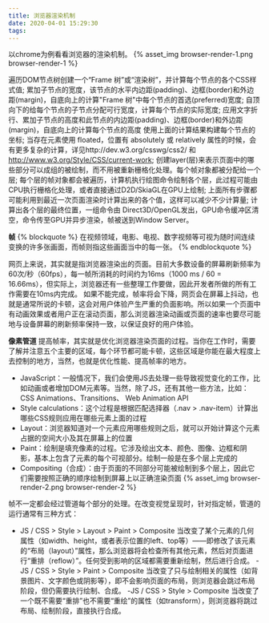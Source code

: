 ```yaml
---
title: 浏览器渲染机制
date: 2020-04-01 15:29:30
tags:
---
```

以chrome为例看看浏览器的渲染机制。
{% asset_img browser-render-1.png browser-render-1 %}

遍历DOM节点树创建一个“Frame 树”或“渲染树”，并计算每个节点的各个CSS样式值;
累加子节点的宽度，该节点的水平内边距(padding)、边框(border)和外边距(margin)，自底向上的计算"Frame 树"中每个节点的首选(preferred)宽度;
自顶向下的给每个节点的子节点分配可行宽度，计算每个节点的实际宽度;
应用文字折行、累加子节点的高度和此节点的内边距(padding)、边框(border)和外边距(margin)，自底向上的计算每个节点的高度
使用上面的计算结果构建每个节点的坐标;<!-- more -->
当存在元素使用 floated，位置有 absolutely 或 relatively 属性的时候，会有更多复杂的计算，详见http://dev.w3.org/csswg/css2/ 和 http://www.w3.org/Style/CSS/current-work;
创建layer(层)来表示页面中的哪些部分可以成组的被绘制，而不用被重新栅格化处理。每个帧对象都被分配给一个层;
每个层的帧对象都会被遍历，计算机执行绘图命令绘制各个层，此过程可能由CPU执行栅格化处理，或者直接通过D2D/SkiaGL在GPU上绘制;
上面所有步骤都可能利用到最近一次页面渲染时计算出来的各个值，这样可以减少不少计算量;
计算出各个层的最终位置，一组命令由 Direct3D/OpenGL发出，GPU命令缓冲区清空，命令传至GPU并异步渲染，帧被送到Window Server。


**帧**
{% blockquote  %}
在视频领域，电影、电视、数字视频等可视为随时间连续变换的许多张画面，而帧则指这些画面当中的每一张。
{% endblockquote %}

网页上来说，其实就是指浏览器渲染出的页面。目前大多数设备的屏幕刷新频率为60次/秒（60fps），每一帧所消耗的时间约为16ms（1000 ms / 60 = 16.66ms），但实际上，浏览器还有一些整理工作要做，因此开发者所做的所有工作需要在10ms内完成。
如果不能完成，帧率将会下降，网页会在屏幕上抖动，也就是通常所说的卡顿，这会对用户体验产生严重的负面影响。所以如果一个页面中有动画效果或者用户正在滚动页面，那么浏览器渲染动画或页面的速率也要尽可能地与设备屏幕的刷新频率保持一致，以保证良好的用户体验。

**像素管道**
提高帧率，其实就是优化浏览器渲染页面的过程。当你在工作时，需要了解并注意五个主要的区域，每个环节都可能卡顿，这些区域是你能在最大程度上去控制的地方，当然，也就是优化性能、提高帧率的地方。
- JavaScript：一般情况下，我们会使用JS去处理一些导致视觉变化的工作，比如动画或者增加DOM元素等。当然，除了JS，还有其他一些方法，比如：CSS Animations、Transitions、 Web Animation API
- Style calculations：这个过程是根据匹配选择器（.nav > .nav-item）计算出哪些CSS规则应用在哪些元素上面的过程
- Layout：浏览器知道对一个元素应用哪些规则之后，就可以开始计算这个元素占据的空间大小及其在屏幕上的位置
- Paint：绘制是填充像素的过程。它涉及绘出文本、颜色、图像、边框和阴影，基本上包含了元素的每个可视部分。绘制一般是在多个层上完成的
- Compositing（合成）：由于页面的不同部分可能被绘制到多个层上，因此它们需要按照正确的顺序绘制到屏幕上以正确渲染页面
{% asset_img browser-render-2.png browser-render-2 %}

帧不一定都会经过管道每个部分的处理。在改变视觉呈现时，针对指定帧，管道的运行通常有三种方式：

- JS / CSS > Style > Layout > Paint > Composite
当改变了某个元素的几何属性（如width、height，或者表示位置的left、top等）——即修改了该元素的“布局（layout）”属性，那么浏览器将会检查所有其他元素，然后对页面进行“重排（reflow）”。任何受到影响的区域都需要重新绘制，然后进行合成。
-JS / CSS > Style > Paint > Composite
当改变了只与绘制相关的属性（如背景图片、文字颜色或阴影等），即不会影响页面的布局，则浏览器会跳过布局阶段，但仍需要执行绘制、合成。
-JS / CSS > Style > Composite
当改变了一个既不需要“重排”也不需要“重绘”的属性（如transform），则浏览器将跳过布局、绘制阶段，直接执行合成。